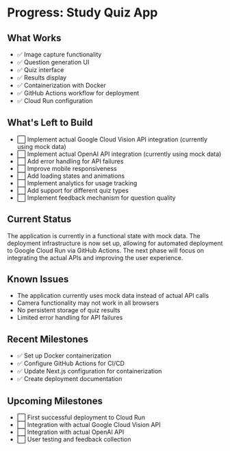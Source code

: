 # Progress: Study Quiz App

## What Works

- ✅ Image capture functionality
- ✅ Question generation UI
- ✅ Quiz interface
- ✅ Results display
- ✅ Containerization with Docker
- ✅ GitHub Actions workflow for deployment
- ✅ Cloud Run configuration

## What's Left to Build

- ⬜ Implement actual Google Cloud Vision API integration (currently using mock data)
- ⬜ Implement actual OpenAI API integration (currently using mock data)
- ⬜ Add error handling for API failures
- ⬜ Improve mobile responsiveness
- ⬜ Add loading states and animations
- ⬜ Implement analytics for usage tracking
- ⬜ Add support for different quiz types
- ⬜ Implement feedback mechanism for question quality

## Current Status

The application is currently in a functional state with mock data. The deployment infrastructure is now set up, allowing for automated deployment to Google Cloud Run via GitHub Actions. The next phase will focus on integrating the actual APIs and improving the user experience.

## Known Issues

- The application currently uses mock data instead of actual API calls
- Camera functionality may not work in all browsers
- No persistent storage of quiz results
- Limited error handling for API failures

## Recent Milestones

- ✅ Set up Docker containerization
- ✅ Configure GitHub Actions for CI/CD
- ✅ Update Next.js configuration for containerization
- ✅ Create deployment documentation

## Upcoming Milestones

- ⬜ First successful deployment to Cloud Run
- ⬜ Integration with actual Google Cloud Vision API
- ⬜ Integration with actual OpenAI API
- ⬜ User testing and feedback collection
